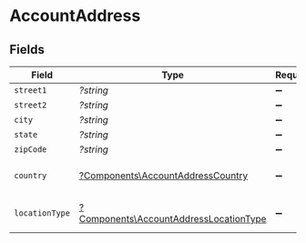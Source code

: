 # AccountAddress


## Fields

| Field                                                                                           | Type                                                                                            | Required                                                                                        | Description                                                                                     |
| ----------------------------------------------------------------------------------------------- | ----------------------------------------------------------------------------------------------- | ----------------------------------------------------------------------------------------------- | ----------------------------------------------------------------------------------------------- |
| `street1`                                                                                       | *?string*                                                                                       | :heavy_minus_sign:                                                                              | N/A                                                                                             |
| `street2`                                                                                       | *?string*                                                                                       | :heavy_minus_sign:                                                                              | N/A                                                                                             |
| `city`                                                                                          | *?string*                                                                                       | :heavy_minus_sign:                                                                              | N/A                                                                                             |
| `state`                                                                                         | *?string*                                                                                       | :heavy_minus_sign:                                                                              | N/A                                                                                             |
| `zipCode`                                                                                       | *?string*                                                                                       | :heavy_minus_sign:                                                                              | N/A                                                                                             |
| `country`                                                                                       | [?Components\AccountAddressCountry](../../Models/Components/AccountAddressCountry.md)           | :heavy_minus_sign:                                                                              | The country code                                                                                |
| `locationType`                                                                                  | [?Components\AccountAddressLocationType](../../Models/Components/AccountAddressLocationType.md) | :heavy_minus_sign:                                                                              | The location type                                                                               |